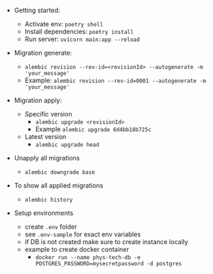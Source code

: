 * Getting started: 
  - Activate env: `poetry shell`
  - Install dependencies: `poetry install`
  - Run server: `uvicorn main:app --reload`

* Migration generate:
  - `alembic revision --rev-id=<revisionId> --autogenerate -m 'your_message'`
  - Example: `alembic revision --rev-id=0001 --autogenerate -m 'your_message'`

* Migration apply:
  - Specific version
    - `alembic upgrade <revisionId>`
    - Example `alembic upgrade 6d4bb18b725c`
  - Latest version
    - `alembic upgrade head`

* Unapply all migrations
  - `alembic downgrade base`

* To show all applied migrations
  * `alembic history`

* Setup environments
  * create `.env` folder
  * see `.env-sample` for exact env variables 
  * if DB is not created make sure to create instance locally
  * example to create docker container
    * `docker run --name phys-tech-db -e POSTGRES_PASSWORD=mysecretpassword -d postgres`

